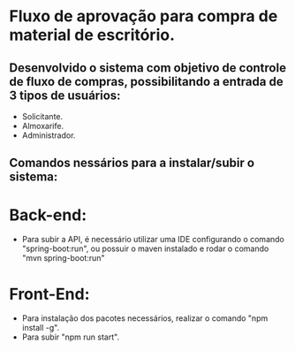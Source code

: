 # Fluxo de aprovação para compra de material de escritório.

## Desenvolvido o sistema com objetivo de controle de fluxo de compras, possibilitando a entrada de 3 tipos de usuários:
* Solicitante.
* Almoxarife.
* Administrador.

## Comandos nessários para a instalar/subir o sistema:

# Back-end:
- Para subir a API, é necessário utilizar uma IDE configurando o comando "spring-boot:run", ou possuir o maven instalado e rodar o comando "mvn spring-boot:run"

# Front-End:
- Para instalação dos pacotes necessários, realizar o comando "npm install -g".
- Para subir "npm run start".
